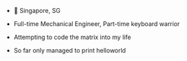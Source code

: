 - 📍 Singapore, SG 

- Full-time Mechanical Engineer, Part-time keyboard warrior
- Attempting to code the matrix into my life
- So far only managed to print helloworld
